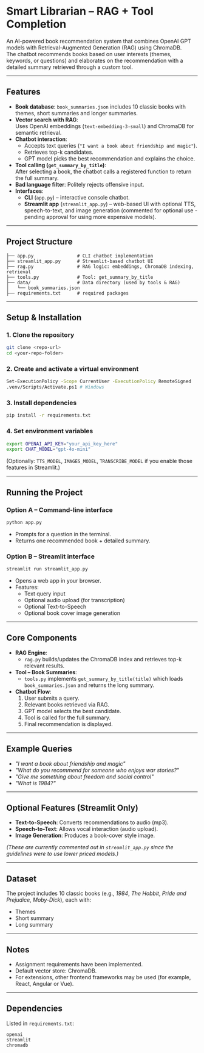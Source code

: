 # Smart Librarian – RAG + Tool Completion

An AI-powered book recommendation system that combines OpenAI GPT models with Retrieval-Augmented Generation (RAG) using ChromaDB.  
The chatbot recommends books based on user interests (themes, keywords, or questions) and elaborates on the recommendation with a detailed summary retrieved through a custom tool.

---

## Features

- **Book database**: `book_summaries.json` includes 10 classic books with themes, short summaries and longer summaries.
- **Vector search with RAG**:  
  Uses OpenAI embeddings (`text-embedding-3-small`) and ChromaDB for semantic retrieval.
- **Chatbot interaction**:  
  - Accepts text queries (`"I want a book about friendship and magic"`).  
  - Retrieves top-k candidates.  
  - GPT model picks the best recommendation and explains the choice.  
- **Tool calling (`get_summary_by_title`)**:  
  After selecting a book, the chatbot calls a registered function to return the full summary.
- **Bad language filter**: Politely rejects offensive input.
- **Interfaces**:  
  - **CLI** (`app.py`) – interactive console chatbot.  
  - **Streamlit app** (`streamlit_app.py`) – web-based UI with optional TTS, speech-to-text, and image generation (commented for optional use - pending approval for using more expensive models).

---

## Project Structure

```
├── app.py                # CLI chatbot implementation
├── streamlit_app.py      # Streamlit-based chatbot UI
├── rag.py                # RAG logic: embeddings, ChromaDB indexing, retrieval
├── tools.py              # Tool: get_summary_by_title
├── data/                 # Data directory (used by tools & RAG)
│   └── book_summaries.json
├── requirements.txt      # required packages
```

---

## Setup & Installation

### 1. Clone the repository
```bash
git clone <repo-url>
cd <your-repo-folder>
```

### 2. Create and activate a virtual environment
```bash
Set-ExecutionPolicy -Scope CurrentUser -ExecutionPolicy RemoteSigned
.venv/Scripts/Activate.ps1 # Windows
```

### 3. Install dependencies
```bash
pip install -r requirements.txt
```

### 4. Set environment variables
```bash
export OPENAI_API_KEY="your_api_key_here"
export CHAT_MODEL="gpt-4o-mini"
```

(Optionally: `TTS_MODEL`, `IMAGES_MODEL`, `TRANSCRIBE_MODEL` if you enable those features in Streamlit.)

---

## Running the Project

### Option A – Command-line interface
```bash
python app.py
```
- Prompts for a question in the terminal.  
- Returns one recommended book + detailed summary.

### Option B – Streamlit interface
```bash
streamlit run streamlit_app.py
```
- Opens a web app in your browser.  
- Features:
  - Text query input
  - Optional audio upload (for transcription)
  - Optional Text-to-Speech
  - Optional book cover image generation

---

## Core Components

- **RAG Engine**:  
  - `rag.py` builds/updates the ChromaDB index and retrieves top-k relevant results.
- **Tool – Book Summaries**:  
  - `tools.py` implements `get_summary_by_title(title)` which loads `book_summaries.json` and returns the long summary.
- **Chatbot Flow**:  
  1. User submits a query.  
  2. Relevant books retrieved via RAG.  
  3. GPT model selects the best candidate.  
  4. Tool is called for the full summary.  
  5. Final recommendation is displayed.

---

## Example Queries

- *"I want a book about friendship and magic"*  
- *"What do you recommend for someone who enjoys war stories?"*  
- *"Give me something about freedom and social control"*  
- *"What is 1984?"*

---

## Optional Features (Streamlit Only)

- **Text-to-Speech**: Converts recommendations to audio (mp3).  
- **Speech-to-Text**: Allows vocal interaction (audio upload).  
- **Image Generation**: Produces a book-cover style image.  

*(These are currently commented out in `streamlit_app.py` since the guidelines were to use lower priced models.)*

---

## Dataset

The project includes 10 classic books (e.g., *1984*, *The Hobbit*, *Pride and Prejudice*, *Moby-Dick*), each with:
- Themes
- Short summary
- Long summary

---

## Notes

- Assignment requirements have been implemented.  
- Default vector store: ChromaDB.  
- For extensions, other frontend frameworks may be used (for example, React, Angular or Vue).

---

## Dependencies

Listed in `requirements.txt`:

```
openai
streamlit
chromadb
```
